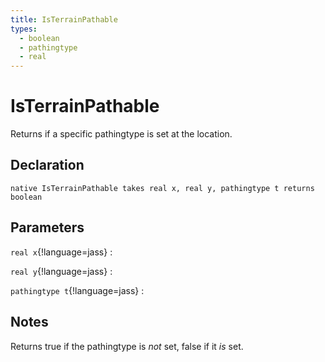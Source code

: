 ```yaml
---
title: IsTerrainPathable
types:
  - boolean
  - pathingtype
  - real
---
```


# IsTerrainPathable
Returns if a specific pathingtype is set at the location.

## Declaration

```jass
native IsTerrainPathable takes real x, real y, pathingtype t returns boolean
```

## Parameters
`real x`{!language=jass}
: 

`real y`{!language=jass}
: 

`pathingtype t`{!language=jass}
: 

## Notes 
Returns true if the pathingtype is *not* set, false if it *is* set.
